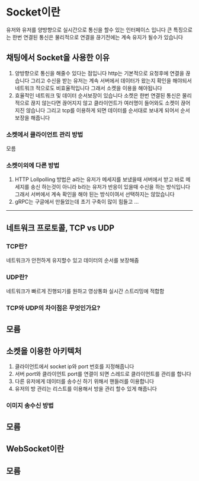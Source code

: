 # Socket이란
유저와 유저를 양방향으로 실시간으로 통신을 할수 있는 인터페이스 입니다 큰 특징으로는 한번 연결된 통신은 물리적으로 연결을 끊기전에는 계속 유지가 될수가 있습니다 

## 채팅에서 Socket을 사용한 이유
1. 양방향으로 통신을 해줄수 있다는 점입니다 http는 기본적으로 요청후에 연결을 끊습니다 그리고 수신을 받는 유저는 계속 서버에서 데이터가 왔는지 확인을 해야되서 네트워크 적으로도 비효율적입니다 그래서 소켓을 이용을 해야됩니다
2. 효율적인 네트워크 및 데이터 순서보장이 있습니다 소켓은 한번 연결된 통신은 물리적으로 끊지 않는다면 끊어지지 않고 클라이언트가 여러명이 들어와도 소켓이 끊어지진 않습니다 그리고 tcp를 이용하게 되면 데이터를 순서대로 보내게 되어서 순서 보장을 해줍니다

### 소켓에서 클라이언트 관리 방법
모름

### 소켓이외에 다른 방법
1. HTTP Lollpolling 방법은 a라는 유저가 메세지를 보냈을때 서버에서 받고 바로 메세지를 송신 하는것이 아니라 b라는 유저가 반응이 있을때 수신을 하는 방식입니다 그래서 서버에서 계속 확인을 해야 된는 방식이여서 선택하지는 않았습니다
2. gRPC는 구글에서 만들었는데 초기 구축이 많이 힘들고 ...
---  




## 네트워크 프로토콜, TCP vs UDP
### TCP란? 
네트워크가 안전하게 유지할수 있고 데이터의 순서를 보장해줌

### UDP란? 
네트워크가 빠르게 진행되기를 원하고 영상통화 실시간 스트리밍에 적합함

### TCP와 UDP의 차이점은 무엇인가요?
모름
---

## 소켓을 이용한 아키텍처
1. 클라이언트에서 socket ip와 port 번호를 지정해줍니다
2. 서버 port와 클라이언트 port를 연결이 되면 스레드로 클라이언트를 관리를 합니다
3. 다른 유저에게 데이터를 송수신 하기 위해서 핸들러를 이용합니다
4. 유저의 방 관리는 리스트를 이용해서 방을 관리 할수 있게 해줍니다

### 이미지 송수신 방법
모름
---

## WebSocket이란
모름
---
